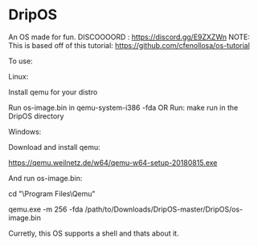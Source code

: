 # DripOS
An OS made for fun.
DISCOOOORD : https://discord.gg/E9ZXZWn
NOTE: This is based off of this tutorial: https://github.com/cfenollosa/os-tutorial


To use:

Linux:

Install qemu for your distro

Run os-image.bin in qemu-system-i386 -fda OR
Run: make run in the DripOS directory

Windows:

Download and install qemu:

https://qemu.weilnetz.de/w64/qemu-w64-setup-20180815.exe

And run os-image.bin:

cd "\Program Files\Qemu"

qemu.exe -m 256 -fda /path/to/Downloads/DripOS-master/DripOS/os-image.bin



Curretly, this OS supports a shell and thats about it.
